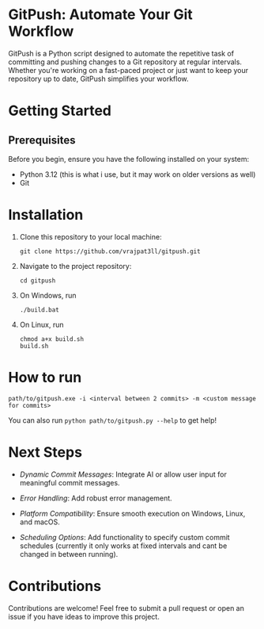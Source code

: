 # GitPush: Automate Your Git Workflow

GitPush is a Python script designed to automate the repetitive task of committing and pushing changes to a Git repository at regular intervals. Whether you're working on a fast-paced project or just want to keep your repository up to date, GitPush simplifies your workflow.

# Getting Started

## Prerequisites

Before you begin, ensure you have the following installed on your system:
- Python 3.12 (this is what i use, but it may work on older versions as well)
- Git

# Installation

1. Clone this repository to your local machine:
    ```shell
    git clone https://github.com/vrajpat3ll/gitpush.git
    ```

2. Navigate to the project repository:
    ```shell
    cd gitpush
    ```

3. On Windows, run
    ```shell
    ./build.bat
    ```
3. On Linux, run
    ```shell
    chmod a+x build.sh
    build.sh
    ```

# How to run

```shell
path/to/gitpush.exe -i <interval between 2 commits> -m <custom message for commits> 
```
You can also run  ```python path/to/gitpush.py --help``` to get help!

# Next Steps

- _Dynamic Commit Messages_: Integrate AI or allow user input for meaningful commit messages.

- _Error Handling_: Add robust error management.

- _Platform Compatibility_: Ensure smooth execution on Windows, Linux, and macOS.

- _Scheduling Options_: Add functionality to specify custom commit schedules (currently it only works at fixed intervals and cant be changed in between running).

# Contributions

Contributions are welcome! Feel free to submit a pull request or open an issue if you have ideas to improve this project.

